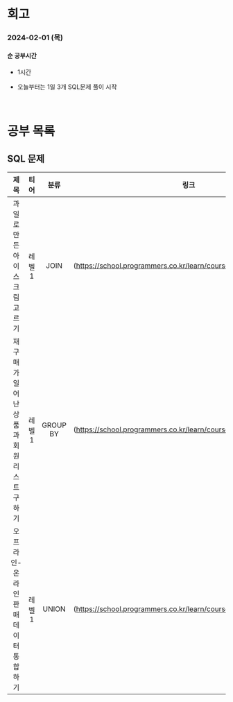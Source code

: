 # 회고

### 2024-02-01 (목)

#### 순 공부시간

- 1시간

- 오늘부터는 1일 3개 SQL문제 풀이 시작

<br>

# 공부 목록

## SQL 문제

|                   제목                    |  티어  |   분류   |                                링크                                |
| :---------------------------------------: | :----: | :------: | :----------------------------------------------------------------: |
|       과일로 만든 아이스크림 고르기       | 레벨 1 |   JOIN   | (https://school.programmers.co.kr/learn/courses/30/lessons/133025) |
| 재구매가 일어난 상품과 회원 리스트 구하기 | 레벨 1 | GROUP BY | (https://school.programmers.co.kr/learn/courses/30/lessons/131536) |
|   오프라인-온라인 판매 데이터 통합하기    | 레벨 1 |  UNION   | (https://school.programmers.co.kr/learn/courses/30/lessons/131537) |
